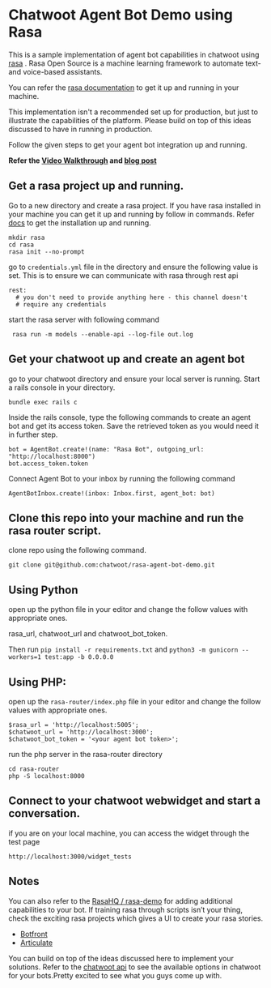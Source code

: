 
# Chatwoot Agent Bot Demo using Rasa

This is a sample implementation of agent bot capabilities in chatwoot using [rasa](https://rasa.com/) . Rasa Open Source is a machine learning framework to automate text- and voice-based assistants.

You can refer the [rasa documentation](https://rasa.com/docs/rasa/user-guide/installation/) to get it up and running in your machine. 

This implementation isn't a recommended set up for production, but just to illustrate the capabilities of the platform. Please build on top of this ideas discussed to have in running in production.



Follow the given steps to get your agent bot integration up and running. 

**Refer the [Video Walkthrough](https://youtube.com/watch?v=KE4nKgepO_k) and [blog post](https://www.chatwoot.com/blog/its-a-bot-story)**


## Get a rasa project up and running. 

Go to a new directory and create a rasa project. If you have rasa installed in your machine you can get it up and running by follow in commands.  Refer [docs](https://rasa.com/docs/rasa/user-guide/rasa-tutorial/) to get the installation up and running. 

```
mkdir rasa
cd rasa
rasa init --no-prompt
```

go to `credentials.yml` file in the directory and ensure the following value is set. This is to ensure we can communicate with rasa through rest api

```
rest:
  # you don't need to provide anything here - this channel doesn't
  # require any credentials
```

start the rasa server with following command

```
 rasa run -m models --enable-api --log-file out.log
```

##  Get your chatwoot up and create an agent bot

go to your chatwoot directory and ensure your local server is running.  Start a rails console in your directory.

```
bundle exec rails c
```

Inside the rails console, type the following commands to create an agent bot and get its access token. Save the retrieved token as you would need it in further step.

```
bot = AgentBot.create!(name: "Rasa Bot", outgoing_url: "http://localhost:8000")
bot.access_token.token
```

Connect Agent Bot to your inbox by running the following command

```
AgentBotInbox.create!(inbox: Inbox.first, agent_bot: bot)
```

## Clone this repo into your machine and run the rasa router script. 


clone repo using the following command. 

```
git clone git@github.com:chatwoot/rasa-agent-bot-demo.git
```
## Using Python
open up the python file in your editor and change the follow values with appropriate ones. 

rasa_url, chatwoot_url and chatwoot_bot_token.

Then run `pip install -r requirements.txt` and `python3 -m gunicorn --workers=1 test:app -b 0.0.0.0 `

## Using PHP:
open up the `rasa-router/index.php` file in your editor and change the follow values with appropriate ones. 

```
$rasa_url = 'http://localhost:5005';
$chatwoot_url = 'http://localhost:3000';
$chatwoot_bot_token = '<your agent bot token>';
```

run the php server  in the rasa-router directory

```
cd rasa-router
php -S localhost:8000
```

## Connect to your chatwoot webwidget and start a conversation. 

if you are on your local machine, you can access the widget through the test page

```
http://localhost:3000/widget_tests
```

## Notes 

You can also refer to the  [RasaHQ / rasa-demo](https://github.com/RasaHQ/rasa-demo) for adding additional capabilities to your bot. If training rasa through scripts isn’t your thing, check the exciting rasa projects which gives a UI to create your rasa stories. 
- [Botfront](https://github.com/botfront/botfront)
- [Articulate](https://github.com/samtecspg/articulate)

You can build on top of the ideas discussed here to implement your solutions. Refer to the [chatwoot api](https://www.chatwoot.com/developers/api/) to see the available options in chatwoot for your bots.Pretty excited to see what you guys come up with. 

